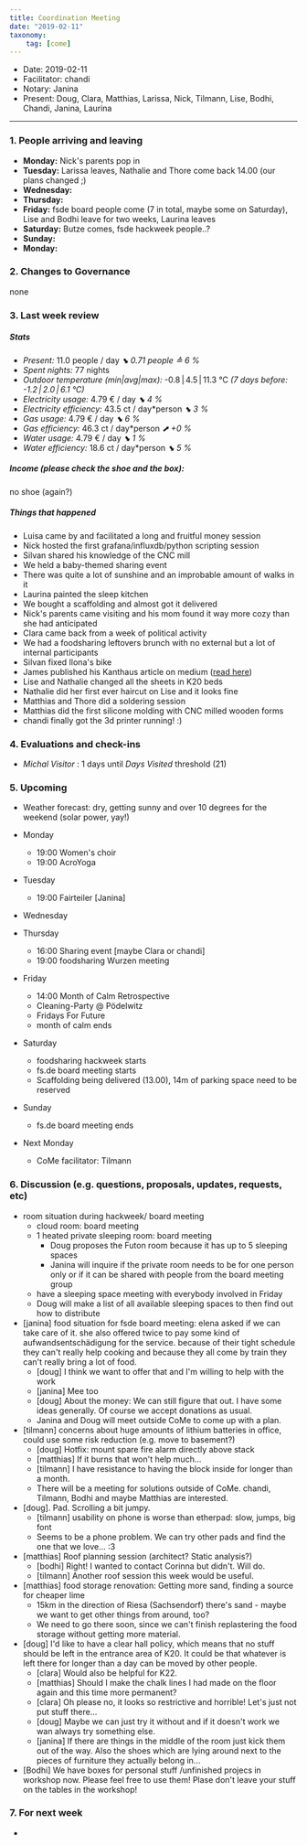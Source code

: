 ```yaml
---
title: Coordination Meeting
date: "2019-02-11"
taxonomy:
    tag: [come]
---
```


<!--
Hello facilitator/notary! Thank you for your services. Here is some advice for facilitating coordination meetings:
  - Prepare the meeting a bit beforehand (find out about evaluations, gas, electricity and water usages, waste collections, income, scheduled events). You can ask others to assist you.
  - Notify people 10 minutes before the meeting starts. (Watching the clock is not super fun, people will be grateful if you do it for them.)
  - Start at 10:00 sharp, or earlier if everyone is there. (Waiting is time-wasting, be a time-saver!)
  - If you don't want to take notes yourself ask someone else to take care of that. (This pad can easily be used to read from and write in simultaneously.)
  - Go through the ordered points in order, even if nothing has changed. (They are arranged to try and get the most relevant information to most people.)
  - Feel welcome to moderate conversation if off-topic or too detailed. (Are listeners interested? Are speakers satisfied? Can you identify a sub-group?)
  - Try to finish the meeting before 11:00. (There is always more to talk about and it's important for people to know that CoMes don't take forever.)
  - Leave the room once the meeting has ended. (This sends a clear signal to everyone else that they can also leave and get on with their day.)
  - Take care that the meeting minutes will be put to kanthaus.online. (If you don't know how to do it, ask someone to help you with it. But do it today!)
  - As soon as the minutes are online, empty the pad from all irrelevant things and get it ready for the next facilitator. (Only keep regular events such as CoMe, power hour, regular food pickups and such. Move the counter figures from 'last 7 days' to '7 days before that' and adjust the date to next week.)
  - Please indent list points with a double-space, not a tab-space: the pad has a bug when rendering markdown, adding extra lines. The resulting web-page looks spacey... not in a good way.
  - Have fun!
-->

- Date: 2019-02-11
- Facilitator: chandi
- Notary: Janina
- Present: Doug, Clara, Matthias, Larissa, Nick, Tilmann, Lise, Bodhi, Chandi, Janina, Laurina

----
<!-- 0. Minute of silence -->

### 1. People arriving and leaving
- **Monday:** Nick's parents pop in
- **Tuesday:** Larissa leaves, Nathalie and Thore come back 14.00 (our plans changed ;)
- **Wednesday:** 
- **Thursday:** 
- **Friday:** fsde board people come (7 in total, maybe some on Saturday), Lise and Bodhi leave for two weeks, Laurina leaves
- **Saturday:** Butze comes, fsde hackweek people..?
- **Sunday:** 
- **Monday:** 

### 2. Changes to Governance
none

### 3. Last week review 
##### Stats
<!-- Read counters in heating room and append to water.csv and gas.csv in https://gitlab.com/kanthaus/kanthaus-public/tree/master/resourcesUsed, otherwise the script will complain -->
<!-- press the play button on https://gitlab.com/kanthaus/kanthaus-private/pipeline_schedules and it will print to #kanthaus-residence -->
- *Present:* 11.0 people / day _⬊  0.71 people ≙ 6 %_
- *Spent nights:* 77 nights
- *Outdoor temperature (min|avg|max):* -0.8 | 4.5 | 11.3 °C _(7 days before: -1.2 | 2.0 | 6.1 °C)_
- *Electricity usage:* 4.79 € / day _⬊ 4 %_
- *Electricity efficiency:* 43.5 ct / day*person _⬊ 3 %_
- *Gas usage:* 4.79 € / day _⬊ 6 %_
- *Gas efficiency:* 46.3 ct / day*person _⬈ +0 %_
- *Water usage:* 4.79 € / day _⬊ 1 %_
- *Water efficiency:* 18.6 ct / day*person _⬊ 5 %_



##### Income (please check the shoe and the box): 
no shoe (again?)

##### Things that happened
- Luisa came by and facilitated a long and fruitful money session
- Nick hosted the first grafana/influxdb/python scripting session
- Silvan shared his knowledge of the CNC mill
- We held a baby-themed sharing event
- There was quite a lot of sunshine and an improbable amount of walks in it
- Laurina painted the sleep kitchen
- We bought a scaffolding and almost got it delivered
- Nick's parents came visiting and his mom found it way more cozy than she had anticipated
- Clara came back from a week of political activity
- We had a foodsharing leftovers brunch with no external but a lot of internal participants
- Silvan fixed Ilona's bike
- James published his Kanthaus article on medium ([read here](https://medium.com/@jamesmoulding/kanthaus-the-new-home-of-the-food-waste-fightback-2e6cbf9c9a29))
- Lise and Nathalie changed all the sheets in K20 beds
- Nathalie did her first ever haircut on Lise and it looks fine
- Matthias and Thore did a soldering session
- Matthias did the first silicone molding with CNC milled wooden forms
- chandi finally got the 3d printer running! :)

### 4. Evaluations and check-ins
- *Michal* _Visitor_ : 1 days until _Days Visited_ threshold (21)

### 5. Upcoming <!-- https://cloud.kanthaus.online/apps/calendar/ -->
- Weather forecast: dry, getting sunny and over 10 degrees for the weekend (solar power, yay!)
- Monday
    - 19:00 Women's choir 
    - 19:00 AcroYoga
- Tuesday
    - 19:00 Fairteiler [Janina]
- Wednesday


- Thursday
    - 16:00 Sharing event [maybe Clara or chandi]
    - 19:00 foodsharing Wurzen meeting
- Friday
    - 14:00 Month of Calm Retrospective
    - Cleaning-Party @ Pödelwitz
    - Fridays For Future
    - month of calm ends
- Saturday
    - foodsharing hackweek starts
    - fs.de board meeting starts
    - Scaffolding being delivered (13.00), 14m of parking space need to be reserved
- Sunday
    - fs.de board meeting ends
- Next Monday
  - CoMe facilitator: Tilmann

### 6. Discussion (e.g. questions, proposals, updates, requests, etc) <!-- can also include discussions about cooking and heating -->
- room situation during hackweek/ board meeting
    - cloud room: board meeting
    - 1 heated private sleeping room: board meeting
        - Doug proposes the Futon room because it has up to 5 sleeping spaces
        - Janina will inquire if the private room needs to be for one person only or if it can be shared with people from the board meeting group
    - have a sleeping space meeting with everybody involved in Friday
    - Doug will make a list of all available sleeping spaces to then find out how to distribute
- [janina] food situation for fsde board meeting: elena asked if we can take care of it. she also offered twice to pay some kind of aufwandsentschädigung for the service. because of their tight schedule they can't really help cooking and because they all come by train they can't really bring a lot of food.
    - [doug] I think we want to offer that and I'm willing to help with the work
    - [janina] Mee too
    - [doug] About the money: We can still figure that out. I have some ideas generally. Of course we accept donations as usual.
    - Janina and Doug will meet outside CoMe to come up with a plan.
- [tilmann] concerns about huge amounts of lithium batteries in office, could use some risk reduction (e.g. move to basement?)
  - [doug] Hotfix: mount spare fire alarm directly above stack
  - [matthias] If it burns that won't help much...
  - [tilmann] I have resistance to having the block inside for longer than a month.
  - There will be a meeting for solutions outside of CoMe. chandi, Tilmann, Bodhi and maybe Matthias are interested.
- [doug]. Pad. Scrolling a bit jumpy. 
  - [tilmann] usability on phone is worse than etherpad: slow, jumps, big font
  - Seems to be a phone problem. We can try other pads and find the one that we love... :3
- [matthias] Roof planning session (architect? Static analysis?)
    - [bodhi] Right! I wanted to contact Corinna but didn't. Will do.
    - [tilmann] Another roof session this week would be useful.
- [matthias] food storage renovation: Getting more sand, finding a source for cheaper lime
    - 15km in the direction of Riesa (Sachsendorf) there's sand - maybe we want to get other things from around, too?
    - We need to go there soon, since we can't finish replastering the food storage without getting more material.
- [doug] I'd like to have a clear hall policy, which means that no stuff should be left in the entrance area of K20. It could be that whatever is left there for longer than a day can be moved by other people.
    - [clara] Would also be helpful for K22.
    - [matthias] Should I make the chalk lines I had made on the floor again and this time more permanent?
    - [clara] Oh please no, it looks so restrictive and horrible! Let's just not put stuff there...
    - [doug] Maybe we can just try it without and if it doesn't work we wan always try something else.
    - [janina] If there are things in the middle of the room just kick them out of the way. Also the shoes which are lying around next to the pieces of furniture they actually belong in...
- [Bodhi] We have boxes for personal stuff /unfinished projecs in workshop now. Please feel free to use them! Plase don't leave your stuff on the tables in the workshop!

### 7. For next week
-